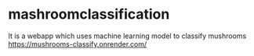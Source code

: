 # mashroomclassification
It is a webapp which uses machine learning model to classify mushrooms
https://mushrooms-classify.onrender.com/
